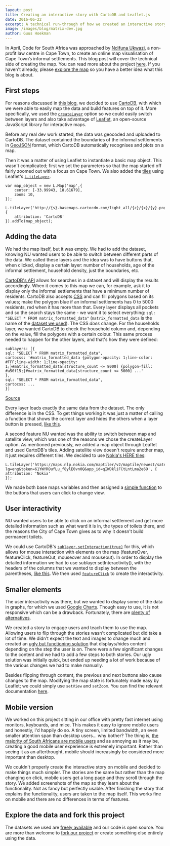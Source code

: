 ```yaml
---
layout: post
title: Creating an interactive story with CartoDB and Leaflet.js
date: 2016-06-22
excerpt: A technical run-through of how we created an interactive storyboard on informal settlements, with detailed explanations on how we used CartoDB and Leaflet.js.
image: /images/blog/matrix-dev.jpg
author: Guus Hoekman
---
```


In April, Code for South Africa was approached by [Ndifuna Ukwazi](http://nu.org.za/), a non-profit law centre in Cape Town, to create an online map visualisation of Cape Town’s informal settlements. This blog post will cover the technical side of creating the map. You can read more about the project [here](/2016/06/22/mapping-sanitation.html). If you haven't already, please <a href="http://ismaps.org.za/" target="_blank">explore the map</a> so you have a better idea what this blog is about.



## First steps
For reasons discussed in [this blog](/2016/06/22/mapping-sanitation.html), we decided to use [CartoDB](http://cartodb.com/), with which we were able to easily map the data and build features on top of it. More specifically, we used the [`createLayer`](https://academy.cartodb.com/courses/cartodbjs-ground-up/createvis-vs-createlayer/#createlayer) option so we could easily switch between layers and also take advantage of [Leaflet](http://leafletjs.com/), an open-source JavaScript library for interactive maps.

Before any real dev work started, the data was geocoded and uploaded to CartoDB. The dataset contained the boundaries of the informal settlements in [GeoJSON](https://en.wikipedia.org/wiki/GeoJSON) format, which CartoDB automatically recognises and plots on a map.

Then it was a matter of using Leaflet to instantiate a basic map object. This wasn't complicated; first we set the parameters so that the map started off fairly zoomed out with a focus on Cape Town. We also added the [tiles](https://en.wikipedia.org/wiki/Tiled_web_map) using Leaflet's [`L.tileLayer`](http://leafletjs.com/reference.html#tilelayer).

    var map_object = new L.Map('map',{
        center: [-33.99943, 18.61679],
        zoom: 10,
    });
    
    L.tileLayer('http://{s}.basemaps.cartocdn.com/light_all/{z}/{x}/{y}.png',{
        attribution: 'CartoDB'
    }).addTo(map_object);

## Adding the data

We had the map itself, but it was empty. We had to add the dataset, knowing NU wanted users to be able to switch between different parts of the data. We called these layers and the idea was to have buttons that, when clicked, display a certain layer: number of households, age of the informal settlement, household density, just the boundaries, etc.

[CartoDB's API](https://docs.cartodb.com/cartodb-platform/cartodb-js/api-methods/#cartodbcartodbsublayer) allows for searches in a dataset and will display the results accordingly. When it comes to this map we can, for example, ask it to display only the informal settlements that have a minimum number of residents. CartoDB also accepts [CSS](https://en.wikipedia.org/wiki/Cascading_Style_Sheets) and can fill polygons based on its values; make the polygon blue if an informal settlements has 0 to 5000 residents, red when it has more than that. Every layer displays all pockets and so the search stays the same - we want it to select everything: `sql: "SELECT * FROM matrix_formatted_data"` (`matrix_formatted_data` is the name of the [dataset we used](https://adi45.cartodb.com/tables/matrix_formatted_data)). The CSS *does* change. For the households layer, we wanted CartoDB to check the household column and, depending on the value, fill the polygons with a certain colour. This same process needed to happen for the other layers, and that's how they were defined:

    sublayers: [{
    sql: "SELECT * FROM matrix_formatted_data",
    cartocss: '#matrix_formatted_data {polygon-opacity: 1;line-color: #FFF;line-width: 1;line-opacity: 1;}#matrix_formatted_data[structure_count <= 8000] {polygon-fill: #a50f15;}#matrix_formatted_data[structure_count <= 5000] ...'
    },
    sql: "SELECT * FROM matrix_formatted_data",
    cartocss: ...
    }]

[Source](https://github.com/ismaps/ismaps.github.io/blob/master/js/map-control.js#L28)

Every layer loads exactly the same data from the dataset. The only difference is in the CSS. To get things working it was just a matter of calling a function that shows the correct layer and hides the others when a layer button is pressed, [like this](https://github.com/ismaps/ismaps.github.io/blob/master/js/map-control.js#L320).  

A second feature NU wanted was the ability to switch between map and satellite view, which was one of the reasons we chose the createLayer option. As mentioned previously, we added a map object through Leaflet and used CartoDB's tiles. Adding satellite view doesn't require another map, it just requires different tiles. We decided to use [Nokia's HERE tiles](https://developer.here.com/javascript-apis/documentation/v3/maps/topics/map-types.html):

    L.tileLayer('https://maps.nlp.nokia.com/maptiler/v2/maptile/newest/satellite.day/{z}/{x}/{y}/256/png8?lg=eng&token=61YWYROufLu_f8ylE0vn0Q&app_id=qIWDkliFCtLntLma2e6O', {
    attribution: 'Nokia'
    });

We made both base maps variables and then assigned a [simple function](https://github.com/ismaps/ismaps.github.io/blob/master/js/map-control.js#L172) to the buttons that users can click to change view.

## User interactivity
NU wanted users to be able to click on an informal settlement and get more detailed information such as what ward it is in, the types of toilets there, and the reasons the City of Cape Town gives as to why it doesn't build permanent toilets.

We could use CartoDB's [`sublayer.setInteraction(true)`](https://docs.cartodb.com/cartodb-platform/cartodb-js/api-methods/#sublayersetinteractiontrue) for this, which allows for mouse interaction with elements on the map (featureOver, featureClick, featureOut, mouseover and mouseout). In order to display the detailed information we had to use sublayer.setInteractivity(), with the headers of the columns that we wanted to display between the parentheses, [like this](https://github.com/ismaps/ismaps.github.io/blob/master/js/map-control.js#L102). We then used [`featureClick`](https://docs.cartodb.com/cartodb-platform/cartodb-js/events/#layerfeatureclickevent-latlng-pos-data-layerindex) to create the interactivity.

## Smaller elements
The user interactivity was there, but we wanted to display some of the data in graphs, for which we used [Google Charts](https://developers.google.com/chart/). Though easy to use, it is not responsive which can be a drawback. Fortunately, there are [plenty of alternatives](https://www.sitepoint.com/15-best-javascript-charting-libraries/).

We created a story to engage users and teach them to use the map. Allowing users to flip through the stories wasn't complicated but did take a lot of time. We didn't expect the text and images to change much and created an [ugly but functioning solution](https://github.com/ismaps/ismaps.github.io/blob/master/js/map-control.js#L637) that displays/hides content depending on the step the user is on. There were a few significant changes to the content and we had to add a few steps to both stories. Our ugly solution was initially quick, but ended up needing a lot of work because of the various changes we had to make manually.

Besides flipping through content, the previous and next buttons also cause changes to the map. Modifying the map state is fortunately made easy by Leaflet; we could simply use `setView` and `setZoom`. You can find the relevant documentation [here](http://leafletjs.com/reference.html#map-set-methods).

## Mobile version
We worked on this project sitting in our office with pretty fast internet using monitors, keyboards, and mice. This makes it easy to ignore mobile users and honestly, I'd happily do so. A tiny screen, limited bandwidth, an even smaller attention span than desktop users… why bother? The thing is, [the majority of South Africans are mobile users](http://gs.statcounter.com/#all-comparison-ZA-monthly-201506-201605) and as annoying as it may be, creating a good mobile user experience is extremely important. Rather than seeing it as an afterthought, mobile should increasingly be considered more important than desktop.

We couldn't properly create the interactive story on mobile and decided to make things much simpler. The stories are the same but rather than the map changing on click, mobile users get a long page and they scroll through the story. We added screenshots of the map so they learn about the functionality. Not as fancy but perfectly usable. After finishing the story that explains the functionality, users are taken to the map itself. This works fine on mobile and there are no differences in terms of features.

## Explore the data and fork this project
The datasets we used are [freely available](http://ismaps.org.za/disclosure.html) and our code is open source. You are more than welcome to [fork our project](https://github.com/ismaps/ismaps.github.io) or create something else entirely using the data.